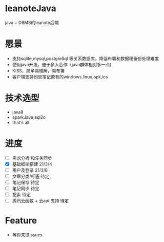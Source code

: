 # leanoteJava
java + DBMS的leanote后端

# 愿景
- 支持sqlite,mysql,postgreSql 等关系数据库，降低布署和数据理备份处理难度
- 使用java开发，便于多人合作（java群体相对多一点)
- KISS，简单易理解，易布署
- 客户端支持蚂蚊笔记原有的windows,linux,apk,ios

# 技术选型
- java8
- sparkJava,sql2o
- that's all

# 进度
- [ ] 需求分析 和任务同步
- [x] 基础框架搭建 21/3/4 
- [ ] 用户及登录  21/3/8
- [ ] 文章分类/标签 待定
- [ ] 笔记保存 待定
- [ ] 笔记同步 待定
- [ ] 搜索  待定
- [ ] 腾讯云函数 + 云api 支持 待定 

# Feature
- 等你来提issues

